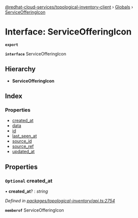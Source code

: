 [@redhat-cloud-services/topological-inventory-client](../README.md) › [Globals](../globals.md) › [ServiceOfferingIcon](serviceofferingicon.md)

# Interface: ServiceOfferingIcon

**`export`** 

**`interface`** ServiceOfferingIcon

## Hierarchy

* **ServiceOfferingIcon**

## Index

### Properties

* [created_at](serviceofferingicon.md#optional-created_at)
* [data](serviceofferingicon.md#optional-data)
* [id](serviceofferingicon.md#optional-id)
* [last_seen_at](serviceofferingicon.md#optional-last_seen_at)
* [source_id](serviceofferingicon.md#optional-source_id)
* [source_ref](serviceofferingicon.md#optional-source_ref)
* [updated_at](serviceofferingicon.md#optional-updated_at)

## Properties

### `Optional` created_at

• **created_at**? : *string*

*Defined in [packages/topological-inventory/api.ts:2754](https://github.com/Hyperkid123/javascript-clients/blob/master/packages/topological-inventory/api.ts#L2754)*

**`memberof`** ServiceOfferingIcon

___

### `Optional` data

• **data**? : *string*

*Defined in [packages/topological-inventory/api.ts:2760](https://github.com/Hyperkid123/javascript-clients/blob/master/packages/topological-inventory/api.ts#L2760)*

Raw icon data

**`memberof`** ServiceOfferingIcon

___

### `Optional` id

• **id**? : *string*

*Defined in [packages/topological-inventory/api.ts:2766](https://github.com/Hyperkid123/javascript-clients/blob/master/packages/topological-inventory/api.ts#L2766)*

ID of the resource

**`memberof`** ServiceOfferingIcon

___

### `Optional` last_seen_at

• **last_seen_at**? : *string*

*Defined in [packages/topological-inventory/api.ts:2772](https://github.com/Hyperkid123/javascript-clients/blob/master/packages/topological-inventory/api.ts#L2772)*

**`memberof`** ServiceOfferingIcon

___

### `Optional` source_id

• **source_id**? : *string*

*Defined in [packages/topological-inventory/api.ts:2778](https://github.com/Hyperkid123/javascript-clients/blob/master/packages/topological-inventory/api.ts#L2778)*

ID of the resource

**`memberof`** ServiceOfferingIcon

___

### `Optional` source_ref

• **source_ref**? : *string*

*Defined in [packages/topological-inventory/api.ts:2784](https://github.com/Hyperkid123/javascript-clients/blob/master/packages/topological-inventory/api.ts#L2784)*

**`memberof`** ServiceOfferingIcon

___

### `Optional` updated_at

• **updated_at**? : *string*

*Defined in [packages/topological-inventory/api.ts:2790](https://github.com/Hyperkid123/javascript-clients/blob/master/packages/topological-inventory/api.ts#L2790)*

**`memberof`** ServiceOfferingIcon
